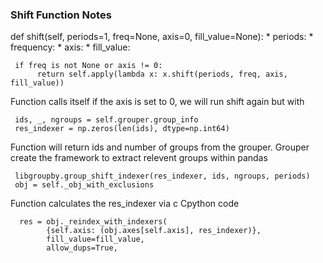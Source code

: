 ### Shift Function Notes ###

def shift(self, periods=1, freq=None, axis=0, fill_value=None):
    * periods:
    * frequency:
    * axis:
    * fill_value:
    
     if freq is not None or axis != 0:
          return self.apply(lambda x: x.shift(periods, freq, axis, fill_value))
          
   Function calls itself if the axis is set to 0, we will run shift again but with 
   
     ids, _, ngroups = self.grouper.group_info
     res_indexer = np.zeros(len(ids), dtype=np.int64)
     
   Function will return ids and number of groups from the grouper. Grouper create the framework to extract relevent groups within pandas
   
     libgroupby.group_shift_indexer(res_indexer, ids, ngroups, periods)
     obj = self._obj_with_exclusions
     
   Function calculates the res_indexer via c Cpython code
   
      res = obj._reindex_with_indexers(
            {self.axis: (obj.axes[self.axis], res_indexer)},
            fill_value=fill_value,
            allow_dups=True,
